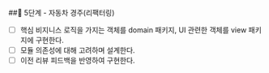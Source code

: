 

##🚀 5단계 - 자동차 경주(리팩터링)
- [ ] 핵심 비지니스 로직을 가지는 객체를 domain 패키지, UI 관련한 객체를 view 패키지에 구현한다.
- [ ] 모듈 의존성에 대해 고려하며 설계한다. 
- [ ] 이전 리뷰 피드백을 반영하여 구현한다.
